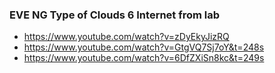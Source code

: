 

### EVE NG Type of Clouds 6 Internet from lab

- https://www.youtube.com/watch?v=zDyEkyJizRQ
- https://www.youtube.com/watch?v=GtgVQ7Sj7oY&t=248s
- https://www.youtube.com/watch?v=6DfZXiSn8kc&t=249s
